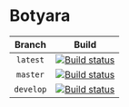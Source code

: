 # Botyara

|Branch|Build|
|:----:|:---:|
| `latest` | [![Build status](https://ci.appveyor.com/api/projects/status/pa9vi7ditdji99pg?svg=true)](https://ci.appveyor.com/project/prekel/botyara) |
| `master` | [![Build status](https://ci.appveyor.com/api/projects/status/pa9vi7ditdji99pg/branch/master?svg=true)](https://ci.appveyor.com/project/prekel/botyara/branch/master) |
| `develop` | [![Build status](https://ci.appveyor.com/api/projects/status/pa9vi7ditdji99pg/branch/develop?svg=true)](https://ci.appveyor.com/project/prekel/botyara/branch/develop) |